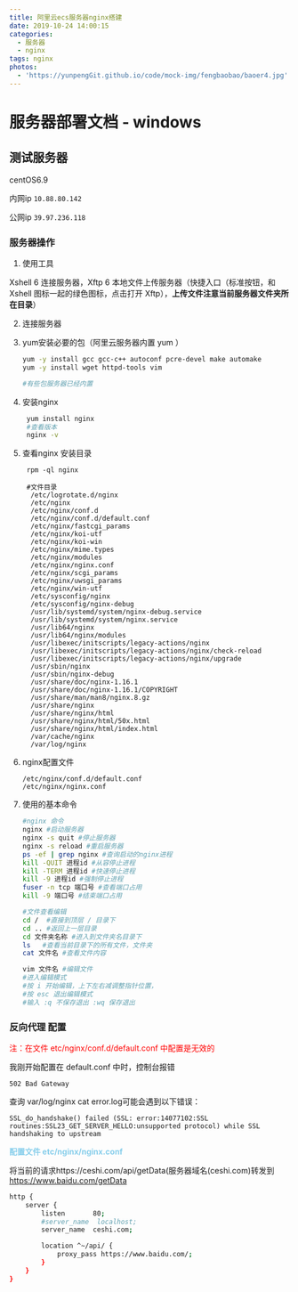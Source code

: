 ```yaml
---
title: 阿里云ecs服务器nginx搭建
date: 2019-10-24 14:00:15
categories:
  - 服务器
  - nginx
tags: nginx
photos:
  - 'https://yunpengGit.github.io/code/mock-img/fengbaobao/baoer4.jpg'
---
```


# 服务器部署文档 - windows 

## 测试服务器

centOS6.9

内网ip `10.88.80.142`

公网ip `39.97.236.118`

### 服务器操作

1. 使用工具

  Xshell 6 连接服务器，Xftp 6 本地文件上传服务器（快捷入口（标准按钮，和 Xshell 图标一起的绿色图标，点击打开 Xftp），**上传文件注意当前服务器文件夹所在目录**）

2. 连接服务器

3. yum安装必要的包（阿里云服务器内置 yum ）

   ```bash
   yum -y install gcc gcc-c++ autoconf pcre-devel make automake
   yum -y install wget httpd-tools vim
   
   #有些包服务器已经内置
   ```

4. 安装nginx

   ```bash
    yum install nginx
    #查看版本
    nginx -v
   ```

5. 查看nginx 安装目录

   ```
    rpm -ql nginx
    
    #文件目录
     /etc/logrotate.d/nginx
     /etc/nginx
     /etc/nginx/conf.d
     /etc/nginx/conf.d/default.conf
     /etc/nginx/fastcgi_params
     /etc/nginx/koi-utf
     /etc/nginx/koi-win
     /etc/nginx/mime.types
     /etc/nginx/modules
     /etc/nginx/nginx.conf
     /etc/nginx/scgi_params
     /etc/nginx/uwsgi_params
     /etc/nginx/win-utf
     /etc/sysconfig/nginx
     /etc/sysconfig/nginx-debug
     /usr/lib/systemd/system/nginx-debug.service
     /usr/lib/systemd/system/nginx.service
     /usr/lib64/nginx
     /usr/lib64/nginx/modules
     /usr/libexec/initscripts/legacy-actions/nginx
     /usr/libexec/initscripts/legacy-actions/nginx/check-reload
     /usr/libexec/initscripts/legacy-actions/nginx/upgrade
     /usr/sbin/nginx
     /usr/sbin/nginx-debug
     /usr/share/doc/nginx-1.16.1
     /usr/share/doc/nginx-1.16.1/COPYRIGHT
     /usr/share/man/man8/nginx.8.gz
     /usr/share/nginx
     /usr/share/nginx/html
     /usr/share/nginx/html/50x.html
     /usr/share/nginx/html/index.html
     /var/cache/nginx
     /var/log/nginx
   ```

6. nginx配置文件

   ```
   /etc/nginx/conf.d/default.conf
   /etc/nginx/nginx.conf
   ```

7. 使用的基本命令

   ```bash
   #nginx 命令
   nginx #启动服务器
   nginx -s quit #停止服务器
   nginx -s reload #重启服务器
   ps -ef | grep nginx #查询启动的nginx进程
   kill -QUIT 进程id #从容停止进程
   kill -TERM 进程id #快速停止进程
   kill -9 进程id #强制停止进程
   fuser -n tcp 端口号 #查看端口占用
   kill -9 端口号 #结束端口占用
   
   #文件查看编辑
   cd /  #直接到顶层 / 目录下
   cd .. #返回上一层目录
   cd 文件夹名称 #进入到文件夹名目录下
   ls   #查看当前目录下的所有文件，文件夹
   cat 文件名 #查看文件内容
   
   vim 文件名 #编辑文件
   #进入编辑模式
   #按 i 开始编辑，上下左右减调整指针位置，
   #按 esc 退出编辑模式
   #输入 :q 不保存退出 :wq 保存退出
   ```

### 反向代理 配置

<span style="color:red">注：在文件 etc/nginx/conf.d/default.conf 中配置是无效的</span>

我刚开始配置在 default.conf 中时，控制台报错

```
502 Bad Gateway
```



查询 var/log/nginx  cat error.log可能会遇到以下错误：

```
SSL_do_handshake() failed (SSL: error:14077102:SSL routines:SSL23_GET_SERVER_HELLO:unsupported protocol) while SSL handshaking to upstream
```

 **<span style="color:skyblue;">配置文件  etc/nginx/nginx.conf</span>**

 将当前的请求https://ceshi.com/api/getData(服务器域名(ceshi.com)转发到 https://www.baidu.com/getData

```bash
http {
    server {
    	listen       80;
        #server_name  localhost;
        server_name  ceshi.com;

        location ^~/api/ {
 	        proxy_pass https://www.baidu.com/;
        }
    }
}
```


